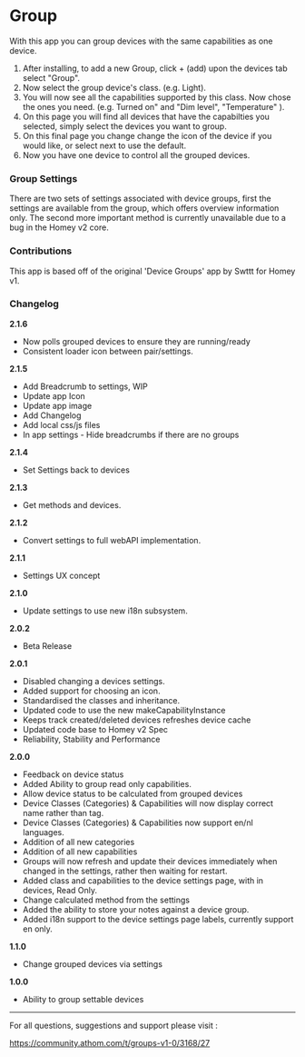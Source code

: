 
# Group

With this app you can group devices with the same capabilities as one device.

1. After installing, to add a new Group, click  + (add) upon the devices tab select "Group".
2. Now select the group device's class. (e.g. Light).
3. You will now see all the capabilities supported by this class. Now chose the ones you need. (e.g. Turned on" and "Dim level", "Temperature" ).
4. On this page you will find all devices that have the capabilties you selected, simply select the devices you want to group.
5. On this final page you change change the icon of the device if you would like, or select next to use the default.
6. Now you have one device to control all the grouped devices.

### Group Settings

There are two sets of settings associated with device groups, first the settings are available from the group, which offers overview information only.
The second more important method is currently unavailable due to a bug in the Homey v2 core.

### Contributions

This app is based off of the original 'Device Groups' app by Swttt for Homey v1.

### Changelog


**2.1.6**
- Now polls grouped devices to ensure they are running/ready
- Consistent loader icon between pair/settings.

**2.1.5**
- Add Breadcrumb to settings, WIP
- Update app Icon
- Update app image
- Add Changelog
- Add local css/js files
- In app settings - Hide breadcrumbs if there are no groups

**2.1.4**
- Set Settings back to devices

**2.1.3**
- Get methods and devices.

**2.1.2**
- Convert settings to full webAPI implementation.

**2.1.1**
- Settings UX concept

**2.1.0**
- Update settings to use new i18n subsystem.

**2.0.2**
- Beta Release

**2.0.1**
- Disabled changing a devices settings.
- Added support for choosing an icon.
- Standardised the classes and inheritance.
- Updated code to use the new makeCapabilityInstance
- Keeps track created/deleted devices refreshes device cache
- Updated code base to Homey v2 Spec
- Reliability, Stability and Performance

**2.0.0**
- Feedback on device status
- Added Ability to group read only capabilities.
- Allow device status to be calculated from grouped devices
- Device Classes (Categories) & Capabilities will now display correct name rather than tag.
- Device Classes (Categories) & Capabilities now support en/nl languages.
- Addition of all new categories
- Addition of all new capabilities
- Groups will now refresh and update their devices immediately when changed in the settings, rather then waiting for  restart.
- Added class and capabilities to the device settings page, with in devices, Read Only.
- Change calculated method from the settings
- Added the ability to store your notes against a device group.
- Added i18n support to the device settings page labels, currently support en only.

**1.1.0**
- Change grouped devices via settings

**1.0.0**
- Ability to group settable devices

---

For all questions, suggestions and support please visit :

https://community.athom.com/t/groups-v1-0/3168/27